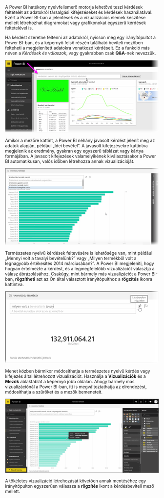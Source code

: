 A Power BI hatékony nyelvfelismerő motorja lehetővé teszi kérdések feltételét az adatokról társalgási kifejezéseket és kérdések használatával. Ezért a Power BI-ban a jelentések és a vizualizációs elemek készítése mellett létrehozhat diagramokat vagy grafikonokat egyszerű kérdések feltételével is.

Ha kérdést szeretne feltenni az adatokról, nyisson meg egy irányítópultot a Power BI-ban, és a képernyő felső részén található beviteli mezőben felteheti a megjelenített adatokra vonatkozó kérdéseit. Ez a funkció más néven a *Kérdések és válaszok*, vagy gyakrabban csak **Q&A**-nek nevezzük.

![](media/4-3-asking-questions-natural-language/4-3_1.png)

Amikor a mezőre kattint, a Power BI néhány javasolt kérdést jelenít meg az adatok alapján, például „Idei bevétel”. A javasolt kifejezésekre kattintva megjelenik az eredmény, gyakran egy egyszerű táblázat vagy kártya formájában. A javasolt kifejezések valamelyikének kiválasztásakor a Power BI automatikusan, valós időben létrehozza annak vizualizációját.

![](media/4-3-asking-questions-natural-language/4-3_2.png)

Természetes nyelvű kérdések feltevésére is lehetősége van, mint például „Mennyi volt a tavalyi bevételünk?” vagy „Milyen termékből volt a legnagyobb értékesítés 2014 márciusában?”. A Power BI megjeleníti, hogy hogyan értelmezte a kérdést, és a legmegfelelőbb vizualizációt választja a válasz ábrázolásához. Csakúgy, mint bármely más vizualizációt a Power BI-ban, **rögzítheti** azt az Ön által választott irányítópulthoz a **rögzítés** ikonra kattintva.

![](media/4-3-asking-questions-natural-language/4-3_3.png)

Menet közben bármikor módosíthatja a természetes nyelvű kérdés vagy kifejezés által létrehozott vizualizációt. Használja a **Vizualizációk** és a **Mezők** ablaktáblát a képernyő jobb oldalán. Ahogy bármely más vizualizációnál a Power BI-ban, itt is megváltoztathatja az elrendezést, módosíthatja a szűrőket és a mezők bemeneteit.

![](media/4-3-asking-questions-natural-language/4-3_4.png)

A tökéletes vizualizáció létrehozását követően annak mentéséhez egy irányítópulton egyszerűen válassza a **rögzítés** ikont a kérdésbeviteli mező mellett.

